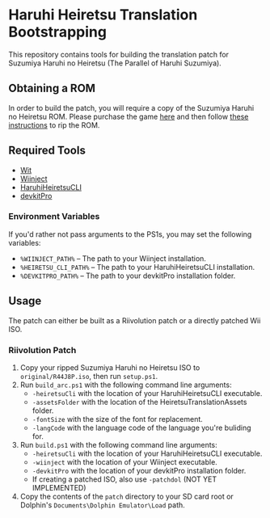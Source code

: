 # Haruhi Heiretsu Translation Bootstrapping

This repository contains tools for building the translation patch for Suzumiya Haruhi no Heiretsu (The Parallel of Haruhi Suzumiya).

## Obtaining a ROM
In order to build the patch, you will require a copy of the Suzumiya Haruhi no Heiretsu ROM. Please purchase the game [here](https://www.play-asia.com/suzumiya-haruhi-no-heiretsu/13/70337j) and then
follow [these instructions](https://wiki.dolphin-emu.org/index.php?title=Ripping_Games) to rip the ROM.

## Required Tools
* [Wit](https://wit.wiimm.de/)
* [Wiinject](https://github.com/jonko0493/Wiinject)
* [HaruhiHeiretsuCLI](https://github.com/jonko0493/HaruhiHeiretsuEditor/)
* [devkitPro](https://devkitpro.org/wiki/Getting_Started)

### Environment Variables
If you'd rather not pass arguments to the PS1s, you may set the following variables:
* `%WIINJECT_PATH%` &ndash; The path to your Wiinject installation.
* `%HEIRETSU_CLI_PATH%` &ndash; The path to your HaruhiHeiretsuCLI installation.
* `%DEVKITPRO_PATH%` &ndash; The path to your devkitPro installation folder.

## Usage

The patch can either be built as a Riivolution patch or a directly patched Wii ISO.

### Riivolution Patch
1. Copy your ripped Suzumiya Haruhi no Heiretsu ISO to `original/R44J8P.iso`, then run `setup.ps1`.
2. Run `build_arc.ps1` with the following command line arguments:
    * `-heiretsuCli` with the location of your HaruhiHeiretsuCLI executable.
    * `-assetsFolder` with the location of the HeiretsuTranslationAssets folder.
    * `-fontSize` with the size of the font for replacement.
    * `-langCode` with the language code of the language you're buliding for.
2. Run `build.ps1` with the following command line arguments:
    * `-heiretsuCli` with the location of your HaruhiHeiretsuCLI executable.
    * `-wiinject` with the location of your Wiinject executable.
    * `-devkitPro` with the location of your devkitPro installation folder.
    * If creating a patched ISO, also use `-patchdol` (NOT YET IMPLEMENTED)
3. Copy the contents of the `patch` directory to your SD card root or Dolphin's `Documents\Dolphin Emulator\Load` path.